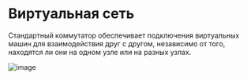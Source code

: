 # Виртуальная сеть

Стандартный коммутатор обеспечивает подключения виртуальных машин для взаимодействия друг с другом, независимо от того, находятся ли они на одном узле или на разных узлах.

![image](https://user-images.githubusercontent.com/79700810/154052177-be785df5-c3b9-438f-af5f-c5816b57c832.png)
